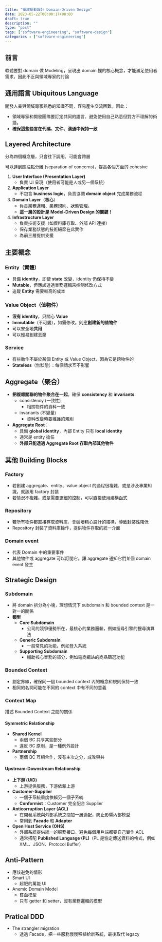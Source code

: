 ```yaml
---
title: "領域驅動設計 Domain-Driven Design"
date: 2023-05-22T00:00:17+08:00
draft: true
description: ""
type: "post"
tags: ["software-engineering", "software-design"]
categories : ["software-engineering"]
---
```


## 前言

軟體要對 domain 做 Modeling，呈現出 domain 裡的核心概念，才能滿足使用者需求，因此不乏與領域專家的討論

## 通用語言 Ubiquitous Language

開發人員與領域專家熟悉的知識不同，容易產生交流困難。因此：
- 領域專家和開發團隊要訂定共同的語言，避免使用自己熟悉但對方不理解的術語。
- **確保這些語言在代碼、文件、溝通中保持一致**

## Layered Architecture

分為四個概念層，只會往下調用，可能會跨層

可以達到關注點分離 (separation of concerns)，提高各個方面的 cohesive

1. **User Interface (Presentation Layer)**  
   - 負責 UI 呈現（使用者可能是人或另一個系統）
2. **Application Layer**  
   - 不包含 **business logic**，負責協調 **domain object** 完成業務流程
3. **Domain Layer**（**核心**）  
   - 負責業務邏輯、業務規則、狀態管理。
   - **這一層的設計是 Model-Driven Design 的關鍵！**
4. **Infrastructure Layer**  
   - 負責技術支援（如資料庫存取、外部 API 連接）
   - 保存業務狀態的技術細節在此實作
   - 為前三層提供支援
## 主要概念
### Entity（實體）
- 具備 **identity**，即使 **state** 改變，identity 仍保持不變
- **Mutable**，但應該透過業務邏輯來控制修改方式
- 追蹤 **Entity** 需要較高的成本

### Value Object（值物件）
- **沒有 identity**，只關心 **Value**
- **Immutable**（不可變），如需修改，則應**創建新的值物件**
- 可以安全地**共用**
- 可以輕易創建丟棄

### Service
- 有些動作不屬於某個 Entity 或 Value Object，因為它是跨物件的
- **Stateless**（無狀態）：每個請求互不影響

## Aggregate（聚合）
- **把複雜關聯的物件聚合在一起**，確保 **consistency** 和 **invariants**
    - consistency (一致性)
        - 相關物件的資料一致
    - invariants (不變量)
        - 資料改變時要維護的規則
- **Aggregate Root**：
  - 具備 **global identity**，內部 Entity 只有 **local identity**
  - 通常是 entity 擔任
  - **外部只能透過 Aggregate Root 存取內部其他物件**

## 其他 Building Blocks

### Factory
- 若創建 aggregate、entity、value object 的過程很複雜，或是涉及專業知識，就該用 factory 封裝
- 若情況不複雜，或是需要更細的控制，可以直接使用建構函式

### Repository

- 若所有物件都直接存取資料庫，會破壞精心設計的結構，導致封裝性降低
- Repository 封裝了資料庫操作，提供物件存取的統一介面

### Domain event
- 代表 Domain 中的重要事件
- 其他物件或 aggregate 可以訂閱它，讓 aggregate 通知它們某個 domain event 發生

## Strategic Design

### Subdomain

- 將 domain 拆分為小塊，理想情況下 subdomain 和 bounded context 是一對一的關係
- **類型**
    - **Core Subdomain**  
        - 公司的競爭優勢所在，最核心的業務邏輯，例如搜尋引擎的搜尋演算法
    - **Generic Subdomain**  
        - 一般常見的功能，例如登入系統
    - **Supporting Subdomain**  
        - 輔助核心業務的部分，例如電商網站的商品篩選功能

### Bounded Context
- 劃定界線，確保同一個 bounded context 內的概念和規則保持一致
- 相同的名詞可能在不同的 context 中有不同的意義

### Context Map
描述 Bounded Context 之間的關係
#### Symmetric Relationship
- **Shared Kernel**  
    - 兩個 BC 共享某些部分  
    - 違反 BC 原則，是一種例外設計
- **Partnership**  
    - 兩個 BC 互相合作，沒有主次之分，成敗與共

#### Upstream-Downstream Relationship
- **上下游 (U/D)**  
    - 上游提供服務，下游依賴上游
- **Customer-Supplier**  
    - 一個子系統重度依賴另一個子系統  
    - **Conformist**：Customer 完全配合 Supplier
- **Anticorruption Layer (ACL)**  
    - 在開發系統與外部系統之間加一層適配，防止影響內部模型  
    - 常用到 **Facade** 和 **Adapter**
- **Open Host Service (OHS)**  
    - 外部系統提供統一的服務接口，避免每個用戶端都要自己實作 ACL  
    - 通常搭配 **Published Language (PL)**（PL 是協定傳送資料的格式，例如 XML、JSON、Protocol Buffer）

## Anti-Pattern
- 應該避免的情形
- Smart UI
    - 超肥的萬能 UI
- Anemic Domain Model
    - 貧血模型
    - 只有 getter 和 setter，沒有業務邏輯的模型

## Pratical DDD
- The strangler migration 
    - 透過 Facade，把一些服務慢慢移植給新系統，最後取代 legacy